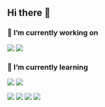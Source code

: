 ## Hi there 👋 

### 🔎 I’m currently working on
<p>
<img src="http://mazassumnida.wtf/api/v2/generate_badge?boj=codealpha">
<img src="https://github-readme-stats.vercel.app/api?username=CodeAlphas&show_icons=true&theme=radical&hide=contribs&count_private=true">
</p>

### 📖 I’m currently learning 
<p>
<img src="https://img.shields.io/badge/java-0D597F?style=flat&logo=java&logoColor=white">
<img src="https://img.shields.io/badge/python-3776AB?style=flat&logo=python&logoColor=white">
</p>
<p>
<img src="https://img.shields.io/badge/Visual Studio Code-007ACC?style=flat&logo=Visual Studio Code&logoColor=white">
<img src="https://img.shields.io/badge/Android Studio-44A833?style=flat&logo=Android Studio&logoColor=white">
<img src="https://img.shields.io/badge/github-181717?style=flat&logo=github&logoColor=white">
<img src="https://img.shields.io/badge/git-F05032?style=flat&logo=git&logoColor=white">
</p>


<!--**CodeAlphas/CodeAlphas** is a ✨ _special_ ✨ repository because its `README.md` (this file) appears on your GitHub profile.

Here are some ideas to get you started:

- 🔭 I’m currently working on ...
- 🌱 I’m currently learning ...
- 👯 I’m looking to collaborate on ...
- 🤔 I’m looking for help with ...
- 💬 Ask me about ...
- 📫 How to reach me: ...
- 😄 Pronouns: ...
- ⚡ Fun fact: ...-->
